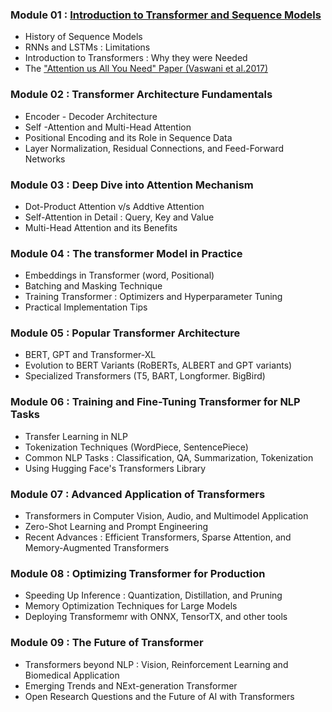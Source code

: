 ### Module 01 : [Introduction to Transformer and Sequence Models](https://github.com/SHIVAMAMBAH/Transformer/tree/main/Module%2001)
- History of Sequence Models
- RNNs and LSTMs : Limitations
- Introduction to Transformers : Why they were Needed
- The ["Attention us All You Need" Paper (Vaswani et al.2017)](https://arxiv.org/pdf/1706.03762)
### Module 02 : Transformer Architecture Fundamentals
- Encoder - Decoder Architecture
- Self -Attention and Multi-Head Attention
- Positional Encoding and its Role in Sequence Data
- Layer Normalization, Residual Connections, and Feed-Forward Networks
### Module 03 : Deep Dive into Attention Mechanism
- Dot-Product Attention v/s Addtive Attention
- Self-Attention in Detail : Query, Key and Value
- Multi-Head Attention and its Benefits
### Module 04 : The transformer Model in Practice
- Embeddings in Transformer (word, Positional)
- Batching and Masking Technique
- Training Transformer :  Optimizers and Hyperparameter Tuning
- Practical Implementation Tips
### Module 05 : Popular Transformer Architecture
- BERT, GPT and Transformer-XL
- Evolution to BERT Variants (RoBERTs, ALBERT and GPT variants)
- Specialized Transformers (T5, BART, Longformer. BigBird)
### Module 06 : Training and Fine-Tuning Transformer for NLP Tasks
- Transfer Learning in NLP
- Tokenization Techniques (WordPiece, SentencePiece)
- Common NLP Tasks : Classification, QA, Summarization, Tokenization
- Using Hugging Face's Transformers Library
### Module 07 : Advanced Application of Transformers
- Transformers in Computer Vision, Audio, and Multimodel Application
- Zero-Shot Learning and Prompt Engineering
- Recent Advances : Efficient Transformers, Sparse Attention, and Memory-Augmented Transformers
### Module 08 : Optimizing Transformer for Production
- Speeding Up Inference : Quantization, Distillation, and Pruning
- Memory Optimization Techniques for Large Models
- Deploying Transformemr with ONNX, TensorTX, and other tools
### Module 09 : The Future of Transformer
- Transformers beyond NLP : Vision, Reinforcement Learning and Biomedical Application
- Emerging Trends and NExt-generation Transformer
- Open Research Questions and the Future of AI with Transformers
